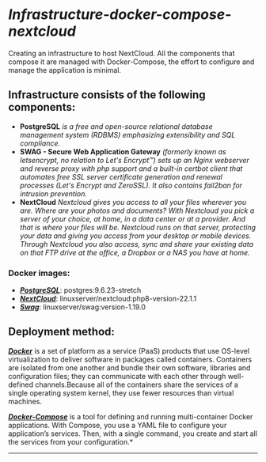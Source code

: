 # _Infrastructure-docker-compose-nextcloud_
Creating an infrastructure to host NextCloud.  All the components that compose it are managed with Docker-Compose, the effort to configure and manage the application is minimal.
## Infrastructure consists of the following components:
- **PostgreSQL**
  *is a free and open-source relational database management system (RDBMS) emphasizing extensibility and SQL compliance.*
- **SWAG - Secure Web Application Gateway**
  *(formerly known as letsencrypt, no relation to Let's Encrypt™) sets up an Nginx webserver and reverse proxy with php support and a built-in certbot client that automates free SSL server certificate generation and renewal processes (Let's Encrypt and ZeroSSL). It also contains fail2ban for intrusion prevention.*
- **NextCloud**
  *Nextcloud gives you access to all your files wherever you are. Where are your photos and documents? With Nextcloud you pick a server of your choice, at home, in a data center or at a provider. And that is where your files will be. Nextcloud runs on that server, protecting your data and giving you access from your desktop or mobile devices. Through Nextcloud you also access, sync and share your existing data on that FTP drive at the office, a Dropbox or a NAS you have at home.*

### Docker images:
- [***PostgreSQL***](https://hub.docker.com/_/postgres): postgres:9.6.23-stretch
- [***NextCloud***](https://hub.docker.com/r/linuxserver/nextcloud): linuxserver/nextcloud:php8-version-22.1.1
- [***Swag***](https://docs.docker.com/compose/): linuxserver/swag:version-1.19.0

## Deployment method:
[***Docker***](https://docs.docker.com/compose/) is a set of platform as a service (PaaS) products that use OS-level virtualization to deliver software in packages called containers. Containers are isolated from one another and bundle their own software, libraries and configuration files; they can communicate with each other through well-defined channels.Because all of the containers share the services of a single operating system kernel, they use fewer resources than virtual machines.

[***Docker-Compose***](https://hub.docker.com/r/linuxserver/swag) is a tool for defining and running multi-container Docker applications. With Compose, you use a YAML file to configure your application’s services. Then, with a single command, you create and start all the services from your configuration.*

---
